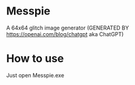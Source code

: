 # Messpie
A 64x64 glitch image generator (GENERATED BY https://openai.com/blog/chatgpt aka ChatGPT)

# How to use
Just open Messpie.exe
